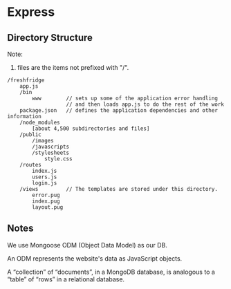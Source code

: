 # Express

## Directory Structure

Note:

1. files are the items not prefixed with "/".


```
/freshfridge
    app.js
    /bin
        www        // sets up some of the application error handling 
                   // and then loads app.js to do the rest of the work
    package.json   // defines the application dependencies and other information
    /node_modules
        [about 4,500 subdirectories and files]
    /public
        /images
        /javascripts
        /stylesheets
            style.css
    /routes
        index.js
        users.js
        login.js
    /views         // The templates are stored under this directory.
        error.pug
        index.pug
        layout.pug
```

## Notes

We use Mongoose ODM (Object Data Model) as our DB.

An ODM represents the website's data as JavaScript objects.

A “collection” of “documents”, in a MongoDB database, is analogous to a “table” of “rows” in a relational database.